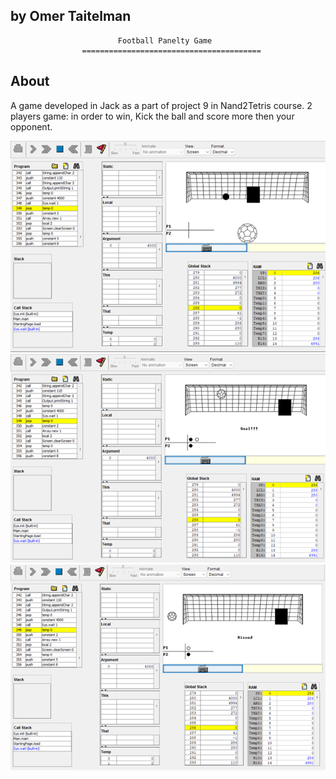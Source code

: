 by Omer Taitelman
----------------------------------------------------------------------
                            Football Panelty Game
                    ========================================

About
------
A game developed in Jack as a part of project 9 in Nand2Tetris course.
2 players game:
in order to win, Kick the ball and score more then your opponent.

![Alt text](/screenshots/start.png?raw=true)
![Alt text](/screenshots/goal.png?raw=true)
![Alt text](/screenshots/miss.png?raw=true)
